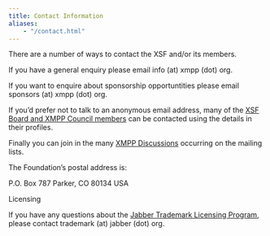 ```yaml
---
title: Contact Information
aliases:
    - "/contact.html"
---
```


There are a number of ways to contact the XSF and/or its members.

If you have a general enquiry please email info (at) xmpp (dot) org.

If you want to enquire about sponsorship opportuntities please email sponsors (at) xmpp (dot) org.

If you’d prefer not to talk to an anonymous email address, many of the [XSF Board and XMPP Council members](/about/xmpp-standards-foundation) can be contacted using the details in their profiles.

Finally you can join in the many [XMPP Discussions](/participate/discuss-xmpp/) occurring on the mailing lists.

The Foundation’s postal address is:

P.O. Box 787
Parker, CO 80134 USA

Licensing

If you have any questions about the [Jabber Trademark Licensing Program](/about/xsf/jabber-trademark), please contact trademark (at) jabber (dot) org.

